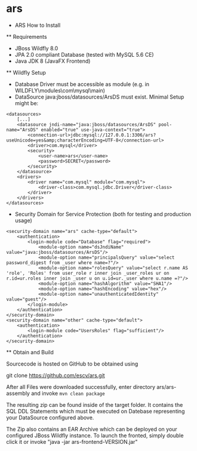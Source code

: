 ars
===

* ARS How to Install

** Requirements
+ JBoss Wildfly 8.0
+ JPA 2.0 compliant Database (tested with MySQL 5.6 CE)
+ Java JDK 8 (JavaFX Frontend)

** Wildfly Setup
+ Database Driver must be accessible as module (e.g. in WILDFLY\modules\com\mysql\main)
+ DataSource java:jboss/datasources/ArsDS must exist. Minimal Setup might be:
```
<datasources>
	[...]
	<datasource jndi-name="java:jboss/datasources/ArsDS" pool-name="ArsDS" enabled="true" use-java-context="true">
		<connection-url>jdbc:mysql://127.0.0.1:3306/ars?useUnicode=yes&amp;characterEncoding=UTF-8</connection-url>
		<driver>com.mysql</driver>
		<security>
			<user-name>ars</user-name>
			<password>SECRET</password>
		</security>
	</datasource>
	<drivers>
		<driver name="com.mysql" module="com.mysql">
			<driver-class>com.mysql.jdbc.Driver</driver-class>
		</driver>
	</drivers>
</datasources>
```
+ Security Domain for Service Protection (both for testing and production usage)
```
<security-domain name="ars" cache-type="default">
	<authentication>
		<login-module code="Database" flag="required">
			<module-option name="dsJndiName" value="java:jboss/datasources/ArsDS"/>
			<module-option name="principalsQuery" value="select password_digest from _user where name=?"/>
			<module-option name="rolesQuery" value="select r.name AS 'role', 'Roles' from user_role r inner join _user_roles ur on r.id=ur.roles inner join _user u on u.id=ur._user where u.name =?"/>
			<module-option name="hashAlgorithm" value="SHA1"/>
			<module-option name="hashEncoding" value="hex"/>
			<module-option name="unauthenticatedIdentity" value="guest"/>
		</login-module>
	</authentication>
</security-domain>
<security-domain name="other" cache-type="default">
	<authentication>
		<login-module code="UsersRoles" flag="sufficient"/>
	</authentication>
</security-domain>
```

** Obtain and Build

Sourcecode is hosted on GitHub to be obtained using

git clone https://github.com/escv/ars.git

After all Files were downloaded successfully, enter directory ars/ars-assembly and invoke
`mvn clean package`

The resulting zip can be found inside of the target folder. It contains the SQL DDL Statements which must be executed on Datebase representing your DataSource configured above.

The Zip also contains an EAR Archive which can be deployed on your configured JBoss Wildfly instance.
To launch the fronted, simply double click it or invoke "java -jar ars-frontend-VERSION.jar"
